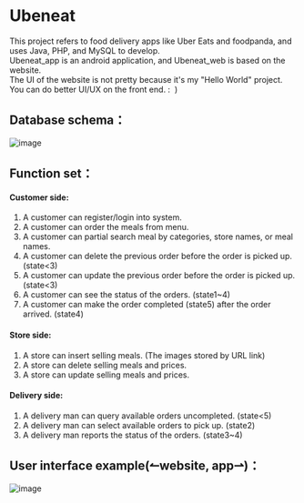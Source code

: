 # Ubeneat

This project refers to food delivery apps like Uber Eats and foodpanda, and uses Java, PHP, and MySQL to develop.  
Ubeneat_app is an android application, and Ubeneat_web is based on the website.  
The UI of the website is not pretty because it's my "Hello World" project.
You can do better UI/UX on the front end. :&nbsp; )

## Database schema：
![image](https://github.com/benntust/Ubeneat/blob/master/img/schema.jpg)

## Function set：  
#### Customer side:
1. A customer can register/login into system.  
2. A customer can order the meals from menu.  
3. A customer can partial search meal by categories, store names, or meal names.  
4. A customer can delete the previous order before the order is picked up. (state<3)  
5. A customer can update the previous order before the order is picked up. (state<3)  
6. A customer can see the status of the orders. (state1~4)  
7. A customer can make the order completed (state5) after the order arrived. (state4)  
#### Store side:  
1. A store can insert selling meals. (The images stored by URL link)  
2. A store can delete selling meals and prices.  
3. A store can update selling meals and prices.  
#### Delivery side:  
1. A delivery man can query available orders uncompleted. (state<5)  
2. A delivery man can select available orders to pick up. (state2)  
3. A delivery man reports the status of the orders. (state3~4) 
## User interface example(↼website, app⇀)： 
![image](https://github.com/benntust/Ubeneat/blob/master/img/UI.jpg)
